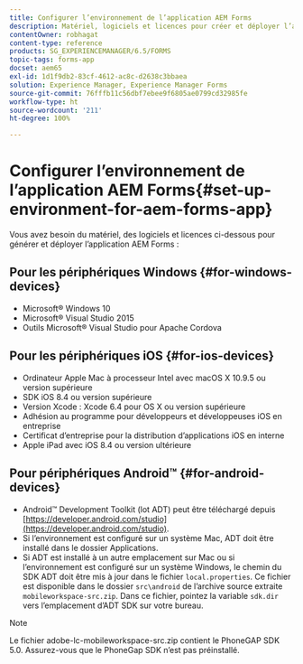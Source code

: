 ```yaml
---
title: Configurer l’environnement de l’application AEM Forms
description: Matériel, logiciels et licences pour créer et déployer l’application AEM Forms.
contentOwner: robhagat
content-type: reference
products: SG_EXPERIENCEMANAGER/6.5/FORMS
topic-tags: forms-app
docset: aem65
exl-id: 1d1f9db2-83cf-4612-ac8c-d2638c3bbaea
solution: Experience Manager, Experience Manager Forms
source-git-commit: 76fffb11c56dbf7ebee9f6805ae0799cd32985fe
workflow-type: ht
source-wordcount: '211'
ht-degree: 100%

---
```


# Configurer l’environnement de l’application AEM Forms{#set-up-environment-for-aem-forms-app}

Vous avez besoin du matériel, des logiciels et licences ci-dessous pour générer et déployer l’application AEM Forms :

## Pour les périphériques Windows {#for-windows-devices}

* Microsoft® Windows 10
* Microsoft® Visual Studio 2015
* Outils Microsoft® Visual Studio pour Apache Cordova

## Pour les périphériques iOS {#for-ios-devices}

* Ordinateur Apple Mac à processeur Intel avec macOS X 10.9.5 ou version supérieure
* SDK iOS 8.4 ou version supérieure
* Version Xcode : Xcode 6.4 pour OS X ou version supérieure
* Adhésion au programme pour développeurs et développeuses iOS en entreprise
* Certificat d’entreprise pour la distribution d’applications iOS en interne
* Apple iPad avec iOS 8.4 ou version ultérieure

## Pour périphériques Android™ {#for-android-devices}

* Android™ Development Toolkit (lot ADT) peut être téléchargé depuis [https://developer.android.com/studio](https://developer.android.com/studio).
* Si l’environnement est configuré sur un système Mac, ADT doit être installé dans le dossier Applications.
* Si ADT est installé à un autre emplacement sur Mac ou si l’environnement est configuré sur un système Windows, le chemin du SDK ADT doit être mis à jour dans le fichier `local.properties`. Ce fichier est disponible dans le dossier `src\android` de l’archive source extraite `mobileworkspace-src.zip`. Dans ce fichier, pointez la variable `sdk.dir` vers l’emplacement d’ADT SDK sur votre bureau.

>[!NOTE]
>
>Le fichier adobe-lc-mobileworkspace-src.zip contient le PhoneGAP SDK 5.0. Assurez-vous que le PhoneGap SDK n’est pas préinstallé.
